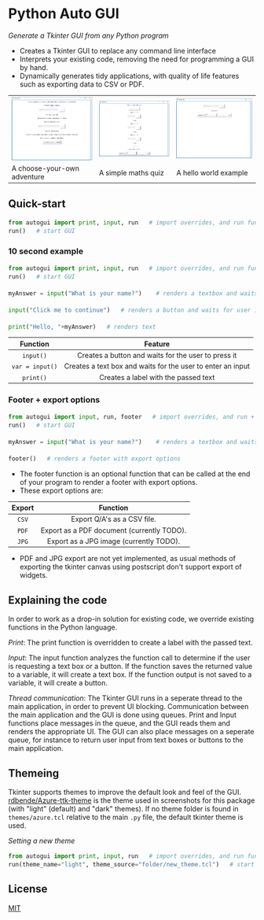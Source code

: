 # Python Auto GUI
_Generate a Tkinter GUI from any Python program_

- Creates a Tkinter GUI to replace any command line interface
- Interprets your existing code, removing the need for programming a GUI by hand.
- Dynamically generates tidy applications, with quality of life features such as exporting data to CSV or PDF.

| | | |
|---|---|---|
| ![adventure](https://github.com/Cutwell/python-auto-gui/blob/6071edf6515bb744957a6ed5b13f2c43597783d1/.github/images/adventure.png) | ![quiz](https://github.com/Cutwell/python-auto-gui/blob/6071edf6515bb744957a6ed5b13f2c43597783d1/.github/images/quiz.png) | ![greetings](https://github.com/Cutwell/python-auto-gui/blob/6071edf6515bb744957a6ed5b13f2c43597783d1/.github/images/greetings.png) |
| A choose-your-own adventure | A simple maths quiz | A hello world example |

## Quick-start
```python
from autogui import print, input, run   # import overrides, and run function
run()   # start GUI
```

### 10 second example
```python
from autogui import print, input, run   # import overrides, and run function
run()   # start GUI

myAnswer = input("What is your name?")    # renders a textbox and waits for user input

input("Click me to continue")   # renders a button and waits for user input

print("Hello, "+myAnswer)   # renders text
```

| Function | Feature |
| :---: | :---: |
| `input()` | Creates a button and waits for the user to press it |
| `var = input()` | Creates a text box and waits for the user to enter an input |
| `print()` | Creates a label with the passed text |

### Footer + export options
```python
from autogui import input, run, footer   # import overrides, and run + footer functions
run()   # start GUI

myAnswer = input("What is your name?")    # renders a textbox and waits for user input

footer()   # renders a footer with export options
```

- The footer function is an optional function that can be called at the end of your program to render a footer with export options.
- These export options are:

| Export | Function |
| :---: | :---: |
| `CSV` | Export Q/A's as a CSV file. |
| `PDF` | Export as a PDF document (currently TODO). |
| `JPG` | Export as a JPG image (currently TODO). |

- PDF and JPG export are not yet implemented, as usual methods of exporting the tkinter canvas using postscript don't support export of widgets.

## Explaining the code
In order to work as a drop-in solution for existing code, we override existing functions in the Python language.

*Print*: The print function is overridden to create a label with the passed text. 

*Input*: The input function analyzes the function call to determine if the user is requesting a text box or a button. If the function saves the returned value to a variable, it will create a text box. If the function output is not saved to a variable, it will create a button.

*Thread communication*: The Tkinter GUI runs in a seperate thread to the main application, in order to prevent UI blocking. Communication between the main application and the GUI is done using queues. Print and Input functions place messages in the queue, and the GUI reads them and renders the appropriate UI. The GUI can also place messages on a seperate queue, for instance to return user input from text boxes or buttons to the main application.

## Themeing
Tkinter supports themes to improve the default look and feel of the GUI.
[rdbende/Azure-ttk-theme](https://github.com/rdbende/Azure-ttk-theme) is the theme used in screenshots for this package (with "light" (default) and "dark" themes).
If no theme folder is found in `themes/azure.tcl` relative to the main `.py` file, the default tkinter theme is used.

*Setting a new theme*
```python
from autogui import print, input, run   # import overrides, and run function
run(theme_name="light", theme_source="folder/new_theme.tcl")   # start GUI
```

## License
[MIT](https://opensource.org/licenses/MIT)